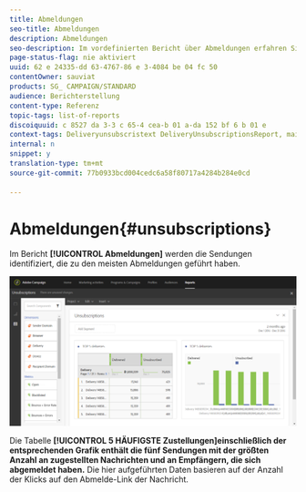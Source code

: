 ```yaml
---
title: Abmeldungen
seo-title: Abmeldungen
description: Abmeldungen
seo-description: Im vordefinierten Bericht über Abmeldungen erfahren Sie, wie oft sich Kunden von Ihren Sendungen abgemeldet haben.
page-status-flag: nie aktiviert
uuid: 62 e 24335-dd 63-4767-86 e 3-4084 be 04 fc 50
contentOwner: sauviat
products: SG_ CAMPAIGN/STANDARD
audience: Berichterstellung
content-type: Referenz
topic-tags: list-of-reports
discoiquuid: c 8527 da 3-3 c 65-4 cea-b 01 a-da 152 bf 6 b 01 e
context-tags: Deliveryunsubscristext DeliveryUnsubscriptionsReport, main; Campaignunsubscristext CampaignUnsubscriptionsReport, main; Programunsubscristext, main
internal: n
snippet: y
translation-type: tm+mt
source-git-commit: 77b0933bcd004cedc6a58f80717a4284b284e0cd

---
```



# Abmeldungen{#unsubscriptions}

Im Bericht **[!UICONTROL Abmeldungen]** werden die Sendungen identifiziert, die zu den meisten Abmeldungen geführt haben.

![](assets/delivery_reports_unsub.png)

Die Tabelle **[!UICONTROL 5 HÄUFIGSTE Zustellungen]einschließlich der entsprechenden Grafik enthält die fünf Sendungen mit der größten Anzahl an zugestellten Nachrichten und an Empfängern, die sich abgemeldet haben.** Die hier aufgeführten Daten basieren auf der Anzahl der Klicks auf den Abmelde-Link der Nachricht.
